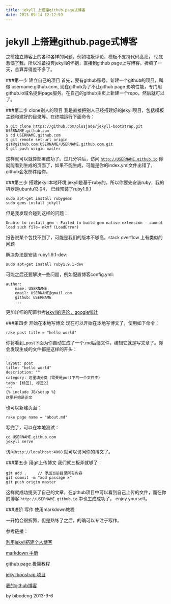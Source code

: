 ```yaml
---
title: jekyll 上搭建github.page式博客
date: 2013-09-14 12:12:59
---
```

jekyll 上搭建github.page式博客
===
之前独立博客上的各种各样的问题，例如垃圾评论，模板不支持代码高亮， 彻底惹恼了我，所以准备投奔jekyll的怀抱，直接到github page上写博客。折腾了一天，总算弄得差不多了。
 
###第一步 建立自己的项目
首先，要有github账号，新建一个github的项目，叫做 username.github.com, 现在github为了不让github page 影响性能，专门用 github.io域名提供page服务。在自己的github主页上新建一个repo，然后就可以了。
 
 
###第二步 clone别人的项目
我是直接把别人已经搭建好的jekyll项目，包括模板主题和建好的目录等。在终端运行下面命令：
 
    $ git clone https://github.com/plusjade/jekyll-bootstrap.git USERNAME.github.com 
    $ cd USERNAME.github.com 
    $ git remote set-url origin git@github.com:USERNAME/USERNAME.github.com.git 
    $ git push origin master
 
 这样就可以就算部署成功了。过几分钟后，访问 [`http://USERNAME.github.io`](http://USERNAME.github.io) 你就能看到生成的页面了，如果不能生成，可能是你的index.yml文件出错了，github会发邮件给你。
 
###第三步 搭建jekyll本地环境
jekyll是基于ruby的，所以你要先安装ruby，我的机器是ubuntu13.04， 已经预装了ruby1.9.1
 
    sudo apt-get install rubygems
    sudo gems install jekyll
 
但是我发现会碰到这样的问题：
    
    Unable to install gem - Failed to build gem native extension - cannot load such file— mkmf (LoadError)
 
 
报告说某个包找不到了，可能是我们的版本不够高，stack overflow 上有类似的[问题](http://stackoverflow.com/questions/13767725/unable-to-install-gem-failed-to-build-gem-native-extension-cannot-load-such)
 
解决办法是安装 ruby1.9.1-dev:
    
    sudo apt-get install ruby1.9.1-dev
 
可能之后还要解决一些问题，例如配置博客config.yml:
 
    author:
        name: USERNAME
        email: USERNAME@gmail.com
        github: USERNAME
        ...
 
更加详细的配置参考[jekyll的评论，google统计](http://jekyllbootstrap.com/usage/blog-configuration.html)
 
###第四步 开始在本地写博文
现在可以开始在本地写博文了，使用如下命令：
 
    rake post title = "hello world"
 
你将看到_post下面为你自动生成了一个.md后缀文件，编辑它就是写文章了。你会发现生成的文件都是这样的开头：
 
    ---
    layout: post
    title: "hello world"
    description: ""
    category: 这里填分类（需要是post下的一个文件夹）
    tags: [标签1, 标签2]
    ---
    {% include JB/setup %}
    这里开始是正文
 
也可以新建页面：
 
    rake page name = "about.md"
 
写完了，可以在本地测试：
 
    cd USERNAME.github.com
    jekyll serve
 
访问`http://localhost:4000` 就可以访问你的博文了。
 
###第五步 用git上传博文
我们就三板斧就够了：
 
    git add .     // 添加当前目录所有内容
    git commit -m "add passage x"
    git push origin master
 
这样就成功提交了自己的文章，在github项目中可以看到自己上传的文件，而在你的博客  `http://USERNAME.github.io`  中也生成成功了。
enjoy yourself。
 
###进阶 写作
使用markdown教程
 
一开始会很折腾，但是熟练了之后，的确可以专注于写作。
 
参考链接：
 
[利用jekyll搭建个人博客](http://www.mceiba.com/develop/jekyll-introduction.html)
 
[markdown 手册](http://wowubuntu.com/markdown/#link)
 
[github page 极简教程](http://yanping.me/cn/blog/2012/03/18/github-pages-step-by-step/)
 
[jekyllboostrap 项目](http://jekyllbootstrap.com/)

[我的github博客](http://bibodeng.github.io)
 
by bibodeng 2013-9-6